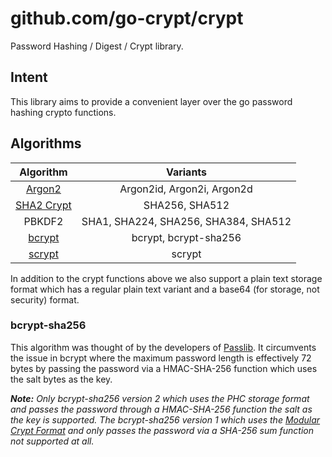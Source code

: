 # github.com/go-crypt/crypt

Password Hashing / Digest / Crypt library.

## Intent

This library aims to provide a convenient layer over the go password hashing crypto functions.

## Algorithms

|                                 Algorithm                                  |               Variants               |
|:--------------------------------------------------------------------------:|:------------------------------------:|
|           [Argon2](https://www.rfc-editor.org/rfc/rfc9106.html)            |      Argon2id, Argon2i, Argon2d      |
|        [SHA2 Crypt](https://www.akkadia.org/drepper/SHA-crypt.txt)         |            SHA256, SHA512            |
|                                   PBKDF2                                   | SHA1, SHA224, SHA256, SHA384, SHA512 |
| [bcrypt](https://www.usenix.org/legacy/event/usenix99/provos/provos_html/) |        bcrypt, bcrypt-sha256         |
|           [scrypt](https://www.rfc-editor.org/rfc/rfc7914.html)            |                scrypt                |

In addition to the crypt functions above we also support a plain text storage format which has a regular plain text 
variant and a base64 (for storage, not security) format.

### bcrypt-sha256

This algorithm was thought of by the developers of [Passlib](https://passlib.readthedocs.io/en/stable/). It circumvents
the issue in bcrypt where the maximum password length is effectively 72 bytes by passing the password via a HMAC-SHA-256
function which uses the salt bytes as the key.

*__Note:__ Only bcrypt-sha256 version 2 which uses the PHC storage format and passes the password through
a HMAC-SHA-256 function the salt as the key is supported. The bcrypt-sha256 version 1 which uses the
[Modular Crypt Format](https://passlib.readthedocs.io/en/stable/modular_crypt_format.html) and only passes the password
via a SHA-256 sum function not supported at all.*